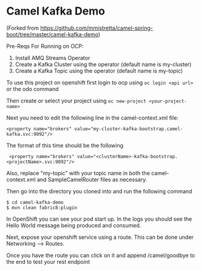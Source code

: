 # Camel Kafka Demo

(Forked from https://github.com/mmistretta/camel-spring-boot/tree/master/camel-kafka-demo)

Pre-Reqs For Running on OCP:

1. Install AMQ Streams Operator
2. Create a Kafka Cluster using the operator (default name is my-cluster)
3. Create a Kafka Topic using the operator (default name is my-topic)

To use this project on openshift first login to ocp using 
`oc login <api url>` or the odo command

Then create or select your project using
`oc new-project <your-project-name>`

Next you need to edit the following line in the camel-context.xml file:

`<property name="brokers" value="my-cluster-kafka-bootstrap.camel-kafka.svc:9092"/>`

The format of this time should be the following

` <property name="brokers" value="<clusterName>-kafka-bootstrap.<projectName>.svc:9092"/>`

Also, replace "my-topic" with your topic name in both the camel-context.xml and SampleCamelRouter files as necessary. 

Then go into the directory you cloned into and run the following command

```
$ cd camel-kafka-demo
$ mvn clean fabric8:plugin
```

In OpenShift you can see your pod start up.  In the logs you should see the Hello World message being produced and consumed.  

Next, expose your openshift service using a route.  This can be done under Networking --> Routes.  

Once you have the route you can click on it and append /camel/goodbye to the end to test your rest endpoint
